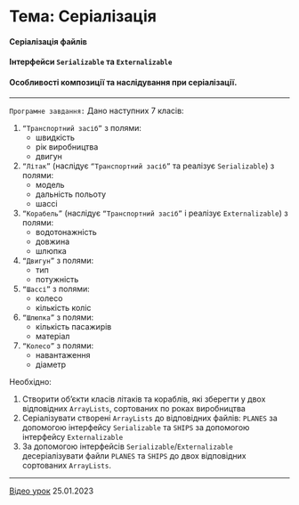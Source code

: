 # Тема: Серіалізація

#### Серіалізація файлів
#### Інтерфейси `Serializable` та `Externalizable`
#### Особливості композиції та наслідування при серіалізації.

<hr>

`Програмне завдання:` Дано наступних 7 класів:
1. `“Транспортний засіб”` з полями:
   - швидкість
   - рік виробництва
   - двигун
2. `“Літак”` (наслідує `“Транспортний засіб”` та реалізує `Serializable`) з полями:
   - модель
   - дальність польоту
   - шассі
3. `“Корабель”` (наслідує `“Транспортний засіб”` і реалізує `Externalizable`) з полями:
   - водотонажність
   - довжина
   - шлюпка
4. `“Двигун”` з полями:
   - тип
   - потужність
5. `“Шассі”` з полями:
   - колесо
   - кількість коліс
6. `“Шлюпка”` з полями:
   - кількість пасажирів
   - матеріал
7. `“Колесо”` з полями:
   - навантаження
   - діаметр

Необхідно:
1. Створити об’єкти класів літаків та кораблів, які зберегти у двох відповідних `ArrayLists`, сортованих по роках
   виробництва
2. Серіалізувати створені `ArrayLists` до відповідних файлів: `PLANES` за допомогою інтерфейсу `Serializable` та
   `SHIPS` за допомогою інтерфейсу `Externalizable`
3. За допомогою інтерфейсів `Serializable`/`Externalizable` десеріалізувати файли `PLANES` та `SHIPS` до двох
   відповідних сортованих `ArrayLists`.

<hr>

[Відео урок](https://youtu.be/KExOeflukts) 25.01.2023
